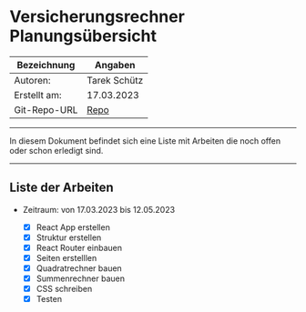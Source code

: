# Versicherungsrechner Planungsübersicht

| Bezeichnung    | Angaben        |
| -------------- | ---------------|
| Autoren:       |   Tarek Schütz |
| Erstellt am:   |   17.03.2023   |
| Git-Repo-URL   | [Repo](https://github.com/bambuk-html/Versicherungsrechner) |

---

In diesem Dokument befindet sich eine Liste mit Arbeiten die noch offen oder schon erledigt sind. 

---

## Liste der Arbeiten

* Zeitraum: von 17.03.2023 bis 12.05.2023

	* [x] React App erstellen
	* [x] Struktur erstellen
	* [x] React Router einbauen
	* [x] Seiten erstelllen
	* [x] Quadratrechner bauen
	* [x] Summenrechner bauen
	* [x] CSS schreiben
	* [x] Testen